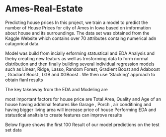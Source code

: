# Ames-Real-Estate
Predicting house prices
In this project, we train a model to predict the number of House Prices for city of Ames in Iowa based on imformation about house and its surroundings.
The data set was obtained from the Kaggle Website which contains over 70 attributes containg numerical adn catagorical data.

Model was build from incially erforming statustical and EDA Analysis and theby creating new featurs as well as trnsforming data to form normal distribution and then finally building
 several individual regression models such as Linear, Ridge, Lasso, Random Forest, Gradient Boost and Adaboost , Gradiant Boost , LGB and XGBoost .
 We then use 'Stacking' approach to obtain fianl results

The key takeaway from the EDA and Modeling are

most important factors for house price are Total Area, Quality and Age of an house
having addninal features like Garage , Porch , air conditining and having bigger living area will increase price of house
Performing EDA and statustical analtsis to create features can improve results 


Below figure shows the first 100 Result of our model predictions  on the test set data  
